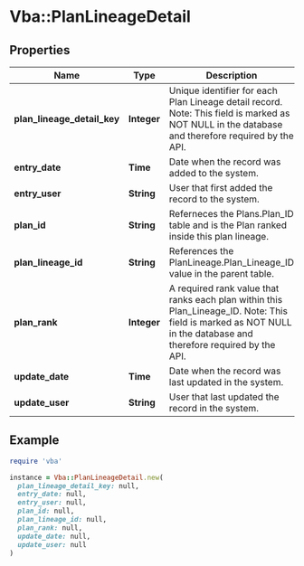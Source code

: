 # Vba::PlanLineageDetail

## Properties

| Name | Type | Description | Notes |
| ---- | ---- | ----------- | ----- |
| **plan_lineage_detail_key** | **Integer** | Unique identifier for each Plan Lineage detail record. Note: This field is marked as NOT NULL in the database and therefore required by the API. |  |
| **entry_date** | **Time** | Date when the record was added to the system. | [optional] |
| **entry_user** | **String** | User that first added the record to the system. | [optional] |
| **plan_id** | **String** | Referneces the Plans.Plan_ID table and is the Plan ranked inside this plan lineage. |  |
| **plan_lineage_id** | **String** | References the PlanLineage.Plan_Lineage_ID value in the parent table. |  |
| **plan_rank** | **Integer** | A required rank value that ranks each plan within this Plan_Lineage_ID. Note: This field is marked as NOT NULL in the database and therefore required by the API. |  |
| **update_date** | **Time** | Date when the record was last updated in the system. | [optional] |
| **update_user** | **String** | User that last updated the record in the system. | [optional] |

## Example

```ruby
require 'vba'

instance = Vba::PlanLineageDetail.new(
  plan_lineage_detail_key: null,
  entry_date: null,
  entry_user: null,
  plan_id: null,
  plan_lineage_id: null,
  plan_rank: null,
  update_date: null,
  update_user: null
)
```


